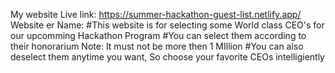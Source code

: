  My website Live link: https://summer-hackathon-guest-list.netlify.app/
  Website er Name:
#This website is for selecting some World class CEO's for our upcomming Hackathon Program
#You can select them according to their honorarium Note: It must not be more then 1 MIllion
#You can also deselect them anytime you want, So choose your favorite CEOs  intelligiently
